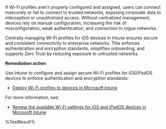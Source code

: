 If Wi-Fi profiles aren't properly configured and assigned, users can connect insecurely or fail to connect to trusted networks, exposing corporate data to interception or unauthorized access. Without centralized management, devices rely on manual configuration, increasing the risk of misconfiguration, weak authentication, and connection to rogue networks.

Centrally managing Wi-Fi profiles for iOS devices in Intune ensures secure and consistent connectivity to enterprise networks. This enforces authentication and encryption standards, simplifies onboarding, and supports Zero Trust by reducing exposure to untrusted networks.

**Remediation action**

Use Intune to configure and assign secure Wi-Fi profiles for iOS/iPadOS devices to enforce authentication and encryption standards:

- [Deploy Wi-Fi profiles to devices in Microsoft Intune](https://learn.microsoft.com/intune/intune-service/configuration/wi-fi-settings-configure?wt.mc_id=zerotrustrecommendations_automation_content_cnl_csasci#create-the-profile)

For more information, see:  
- [Review the available Wi-Fi settings for iOS and iPadOS devices in Microsoft Intune](https://learn.microsoft.com/intune/intune-service/configuration/wi-fi-settings-ios?wt.mc_id=zerotrustrecommendations_automation_content_cnl_csasci)
<!--- Results --->
%TestResult%

